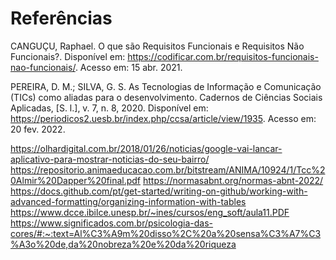 # Referências

CANGUÇU, Raphael. O que são Requisitos Funcionais e Requisitos Não Funcionais?. Disponível em: <https://codificar.com.br/requisitos-funcionais-nao-funcionais/>. Acesso em: 15 abr. 2021.
 
PEREIRA, D. M.; SILVA, G. S. As Tecnologias de Informação e Comunicação (TICs) como aliadas para o desenvolvimento. Cadernos de Ciências Sociais Aplicadas, [S. l.], v. 7, n. 8, 2020. 
Disponível em: https://periodicos2.uesb.br/index.php/ccsa/article/view/1935. Acesso em: 20 fev. 2022.
 
 https://olhardigital.com.br/2018/01/26/noticias/google-vai-lancar-aplicativo-para-mostrar-noticias-do-seu-bairro/
https://repositorio.animaeducacao.com.br/bitstream/ANIMA/10924/1/Tcc%20Almir%20Dapper%20final.pdf
 https://normasabnt.org/normas-abnt-2022/
https://docs.github.com/pt/get-started/writing-on-github/working-with-advanced-formatting/organizing-information-with-tables https://www.dcce.ibilce.unesp.br/~ines/cursos/eng_soft/aula11.PDF
https://www.significados.com.br/psicologia-das-cores/#:~:text=Al%C3%A9m%20disso%2C%20a%20sensa%C3%A7%C3%A3o%20de,da%20nobreza%20e%20da%20riqueza

